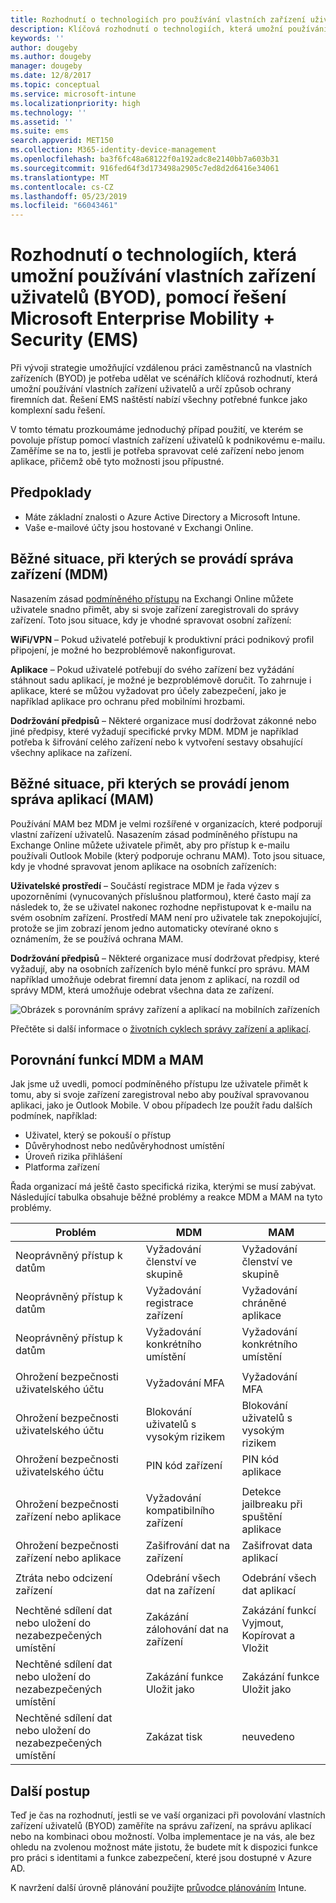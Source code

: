 ```yaml
---
title: Rozhodnutí o technologiích pro používání vlastních zařízení uživatelů (BYOD) pomocí řešení EMS
description: Klíčová rozhodnutí o technologiích, která umožní používání vlastních zařízení uživatelů (BYOD) a ochranu firemních dat, pomocí řešení Microsoft Enterprise Mobility + Security
keywords: ''
author: dougeby
ms.author: dougeby
manager: dougeby
ms.date: 12/8/2017
ms.topic: conceptual
ms.service: microsoft-intune
ms.localizationpriority: high
ms.technology: ''
ms.assetid: ''
ms.suite: ems
search.appverid: MET150
ms.collection: M365-identity-device-management
ms.openlocfilehash: ba3f6fc48a68122f0a192adc8e2140bb7a603b31
ms.sourcegitcommit: 916fed64f3d173498a2905c7ed8d2d6416e34061
ms.translationtype: MT
ms.contentlocale: cs-CZ
ms.lasthandoff: 05/23/2019
ms.locfileid: "66043461"
---
```

# <a name="technology-decisions-for-enabling-byod-with-microsoft-enterprise-mobility--security-ems"></a>Rozhodnutí o technologiích, která umožní používání vlastních zařízení uživatelů (BYOD), pomocí řešení Microsoft Enterprise Mobility + Security (EMS)

Při vývoji strategie umožňující vzdálenou práci zaměstnanců na vlastních zařízeních (BYOD) je potřeba udělat ve scénářích klíčová rozhodnutí, která umožní používání vlastních zařízení uživatelů a určí způsob ochrany firemních dat. Řešení EMS naštěstí nabízí všechny potřebné funkce jako komplexní sadu řešení.  

V tomto tématu prozkoumáme jednoduchý případ použití, ve kterém se povoluje přístup pomocí vlastních zařízení uživatelů k podnikovému e-mailu. Zaměříme se na to, jestli je potřeba spravovat celé zařízení nebo jenom aplikace, přičemž obě tyto možnosti jsou přípustné.

## <a name="assumptions"></a>Předpoklady
* Máte základní znalosti o Azure Active Directory a Microsoft Intune.
* Vaše e-mailové účty jsou hostované v Exchangi Online.

## <a name="common-reasons-to-manage-the-device-mdm"></a>Běžné situace, při kterých se provádí správa zařízení (MDM)
Nasazením zásad [podmíněného přístupu](https://docs.microsoft.com/azure/active-directory/active-directory-conditional-access-azure-portal) na Exchangi Online můžete uživatele snadno přimět, aby si svoje zařízení zaregistrovali do správy zařízení. Toto jsou situace, kdy je vhodné spravovat osobní zařízení:

**WiFi/VPN** – Pokud uživatelé potřebují k produktivní práci podnikový profil připojení, je možné ho bezproblémově nakonfigurovat.

**Aplikace** – Pokud uživatelé potřebují do svého zařízení bez vyžádání stáhnout sadu aplikací, je možné je bezproblémově doručit. To zahrnuje i aplikace, které se můžou vyžadovat pro účely zabezpečení, jako je například aplikace pro ochranu před mobilními hrozbami.

**Dodržování předpisů** – Některé organizace musí dodržovat zákonné nebo jiné předpisy, které vyžadují specifické prvky MDM. MDM je například potřeba k šifrování celého zařízení nebo k vytvoření sestavy obsahující všechny aplikace na zařízení.

## <a name="common-reasons-to-only-manage-the-apps-mam"></a>Běžné situace, při kterých se provádí jenom správa aplikací (MAM)
Používání MAM bez MDM je velmi rozšířené v organizacích, které podporují vlastní zařízení uživatelů. Nasazením zásad podmíněného přístupu na Exchange Online můžete uživatele přimět, aby pro přístup k e-mailu používali Outlook Mobile (který podporuje ochranu MAM). Toto jsou situace, kdy je vhodné spravovat jenom aplikace na osobních zařízeních:

**Uživatelské prostředí** – Součástí registrace MDM je řada výzev s upozorněními (vynucovaných příslušnou platformou), které často mají za následek to, že se uživatel nakonec rozhodne nepřistupovat k e-mailu na svém osobním zařízení. Prostředí MAM není pro uživatele tak znepokojující, protože se jim zobrazí jenom jedno automaticky otevírané okno s oznámením, že se používá ochrana MAM.

**Dodržování předpisů** – Některé organizace musí dodržovat předpisy, které vyžadují, aby na osobních zařízeních bylo méně funkcí pro správu. MAM například umožňuje odebrat firemní data jenom z aplikací, na rozdíl od správy MDM, která umožňuje odebrat všechna data ze zařízení.

![Obrázek s porovnáním správy zařízení a aplikací na mobilních zařízeních](./media/byod-app-device-mgmt.png)

Přečtěte si další informace o [životních cyklech správy zařízení a aplikací](introduction-device-app-lifecycles.md).

## <a name="mdm-vs-mam-capability-comparison"></a>Porovnání funkcí MDM a MAM
Jak jsme už uvedli, pomocí podmíněného přístupu lze uživatele přimět k tomu, aby si svoje zařízení zaregistroval nebo aby používal spravovanou aplikaci, jako je Outlook Mobile. V obou případech lze použít řadu dalších podmínek, například:

* Uživatel, který se pokouší o přístup
* Důvěryhodnost nebo nedůvěryhodnost umístění
*   Úroveň rizika přihlášení
* Platforma zařízení

Řada organizací má ještě často specifická rizika, kterými se musí zabývat.  Následující tabulka obsahuje běžné problémy a reakce MDM a MAM na tyto problémy.

| Problém   |   MDM  |   MAM  |
|------------|--------|--------|
|Neoprávněný přístup k datům | Vyžadování členství ve skupině | Vyžadování členství ve skupině |
|Neoprávněný přístup k datům | Vyžadování registrace zařízení | Vyžadování chráněné aplikace |
|Neoprávněný přístup k datům | Vyžadování konkrétního umístění | Vyžadování konkrétního umístění |
| | | |
|Ohrožení bezpečnosti uživatelského účtu| Vyžadování MFA | Vyžadování MFA|
|Ohrožení bezpečnosti uživatelského účtu | Blokování uživatelů s vysokým rizikem | Blokování uživatelů s vysokým rizikem |
|Ohrožení bezpečnosti uživatelského účtu | PIN kód zařízení | PIN kód aplikace |
| | | |
| Ohrožení bezpečnosti zařízení nebo aplikace | Vyžadování kompatibilního zařízení | Detekce jailbreaku při spuštění aplikace |
| Ohrožení bezpečnosti zařízení nebo aplikace | Zašifrování dat na zařízení | Zašifrovat data aplikací |
| | | |
|Ztráta nebo odcizení zařízení | Odebrání všech dat na zařízení | Odebrání všech dat aplikací|
| | | |
| Nechtěné sdílení dat nebo uložení do nezabezpečených umístění | Zakázání zálohování dat na zařízení | Zakázání funkcí Vyjmout, Kopírovat a Vložit|
| Nechtěné sdílení dat nebo uložení do nezabezpečených umístění | Zakázání funkce Uložit jako | Zakázání funkce Uložit jako |
|Nechtěné sdílení dat nebo uložení do nezabezpečených umístění | Zakázat tisk | neuvedeno|

## <a name="next-steps"></a>Další postup
Teď je čas na rozhodnutí, jestli se ve vaší organizaci při povolování vlastních zařízení uživatelů (BYOD) zaměříte na správu zařízení, na správu aplikací nebo na kombinaci obou možností. Volba implementace je na vás, ale bez ohledu na zvolenou možnost máte jistotu, že budete mít k dispozici funkce pro práci s identitami a funkce zabezpečení, které jsou dostupné v Azure AD.  

K navržení další úrovně plánování použijte [průvodce plánováním](planning-guide.md) Intune.
